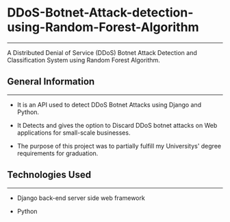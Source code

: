 <h1>DDoS-Botnet-Attack-detection-using-Random-Forest-Algorithm</h1>
<hr><p>A Distributed Denial of Service (DDoS) Botnet Attack Detection and Classification System using Random Forest Algorithm.</p><h2>General Information</h2>
<hr><ul>
<li>It is an API used to detect DDoS Botnet Attacks using Django and Python.</li>
</ul><ul>
<li>It Detects and gives the option to Discard DDoS botnet attacks on Web applications for small-scale businesses.</li>
</ul><ul>
<li>The purpose of this project was to partially fulfill my Universitys' degree requirements for graduation.</li>
</ul><h2>Technologies Used</h2>
<hr><ul>
<li>Django back-end server side web framework</li>
</ul><ul>
<li>Python</li>
